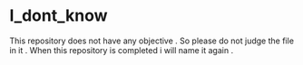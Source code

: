 # I_dont_know
This repository  does not have any objective . So please do not judge the file in it . When this repository is completed i will name it again .
